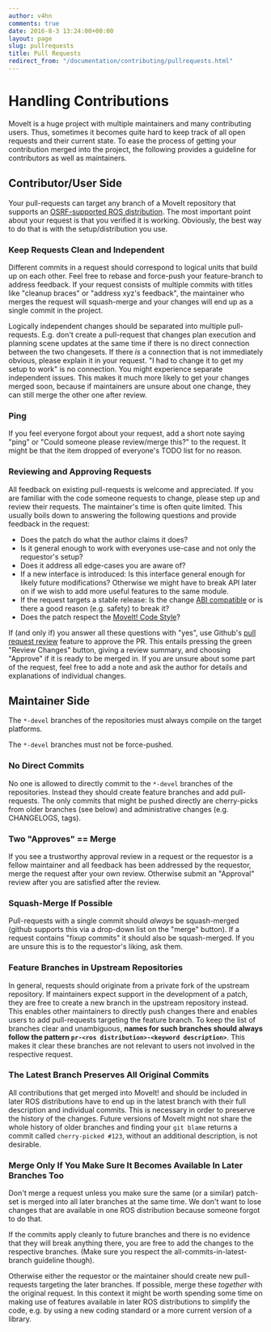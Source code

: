```yaml
---
author: v4hn
comments: true
date: 2016-8-3 13:24:00+00:00
layout: page
slug: pullrequests
title: Pull Requests
redirect_from: "/documentation/contributing/pullrequests.html"
---
```


# Handling Contributions

MoveIt is a huge project with multiple maintainers and many contributing users.
Thus, sometimes it becomes quite hard to keep track of all open requests and their current state.
To ease the process of getting your contribution merged into the project, the following provides a guideline for contributors as well as maintainers.

## Contributor/User Side

Your pull-requests can target any branch of a MoveIt repository that supports an [OSRF-supported ROS distribution](http://wiki.ros.org/Distributions).
The most important point about your request is that you verified it is working. Obviously, the best way to do that is with the setup/distribution you use.

### Keep Requests Clean and Independent

Different commits in a request should correspond to logical units that build up on each other. Feel free to rebase and force-push your feature-branch to address feedback.
If your request consists of multiple commits with titles like "cleanup braces" or "address xyz's feedback", the maintainer who merges the request will squash-merge and your changes will end up as a single commit in the project.

Logically independent changes should be separated into multiple pull-requests. E.g. don't create a pull-request that changes plan execution and planning scene updates at the same time if there is no direct connection between the two changesets. If there *is* a connection that is not immediately obvious, please explain it in your request. "I had to change it to get my setup to work" is no connection. You might experience separate independent issues.
This makes it much more likely to get your changes merged soon, because if maintainers are unsure about one change, they can still merge the other one after review.

### Ping

If you feel everyone forgot about your request, add a short note saying "ping" or "Could someone please review/merge this?" to the request. It might be that the item dropped of everyone's TODO list for no reason.

### Reviewing and Approving Requests

All feedback on existing pull-requests is welcome and appreciated. If you are familiar with the code someone requests to change, please step up and review their requests. The maintainer's time is often quite limited. This usually boils down to answering the following questions and provide feedback in the request:

 - Does the patch do what the author claims it does?
 - Is it general enough to work with everyones use-case and not only the requestor's setup?
 - Does it address all edge-cases you are aware of?
 - If a new interface is introduced: Is this interface general enough for likely future modifications? Otherwise we might have to break API later on if we wish to add more useful features to the same module.
 - If the request targets a stable release: Is the change [ABI compatible](https://en.wikipedia.org/wiki/Application_binary_interface) or is there a good reason (e.g. safety) to break it?
 - Does the patch respect the [MoveIt! Code Style](code.html)?

If (and only if) you answer all these questions with "yes", use Github's [pull request review](https://help.github.com/articles/about-pull-request-reviews/) feature to approve the PR. This entails pressing the green "Review Changes" button, giving a review summary, and choosing "Approve" if it is ready to be merged in. If you are unsure about some part of the request, feel free to add a note and ask the author for details and explanations of individual changes.

## Maintainer Side

The ``*-devel`` branches of the repositories must always compile on the target platforms.

The ``*-devel`` branches must not be force-pushed.

### No Direct Commits

No one is allowed to directly commit to the ``*-devel`` branches of the repositories. Instead they should create feature branches and add pull-requests.
The only commits that might be pushed directly are cherry-picks from older branches (see below) and administrative changes (e.g. CHANGELOGS, tags).

### Two "Approves" == Merge

If you see a trustworthy approval review in a request or the requestor is a fellow maintainer and all feedback has been addressed by the requestor,
merge the request after your own review. Otherwise submit an "Approval" review after you are satisfied after the review.

### Squash-Merge If Possible

Pull-requests with a single commit should *always* be squash-merged (github supports this via a drop-down list on the "merge" button).
If a request contains "fixup commits" it should also be squash-merged. If you are unsure this is to the requestor's liking, ask them.

### Feature Branches in Upstream Repositories

In general, requests should originate from a private fork of the upstream repository. If maintainers expect support in the development of a patch, they are free to create a new branch in the upstream repository instead. This enables other maintainers to directly push changes there and enables users to add pull-requests targeting the feature branch. To keep the list of branches clear and unambiguous, **names for such branches should always follow the pattern ``pr-<ros distribution>-<keyword description>``**. This makes it clear these branches are not relevant to users not involved in the respective request.

### The Latest Branch Preserves All Original Commits

All contributions that get merged into MoveIt! and should be included in later ROS distributions have to end up in the latest branch with their full description and individual commits.
This is necessary in order to preserve the history of the changes.
Future versions of MoveIt might not share the whole history of older branches and finding your `git blame` returns a commit called ``cherry-picked #123``, without an additional description, is not desirable.

### Merge Only If You Make Sure It Becomes Available In Later Branches Too

Don't merge a request unless you make sure the same (or a similar) patch-set is merged into all later branches at the same time.
We don't want to lose changes that are available in one ROS distribution because someone forgot to do that.

If the commits apply cleanly to future branches and there is no evidence that they will break anything there, you are free to add the changes to the respective branches.
(Make sure you respect the all-commits-in-latest-branch guideline though).

Otherwise either the requestor or the maintainer should create new pull-requests targeting the later branches.
If possible, merge these *together* with the original request.
In this context it might be worth spending some time on making use of features available in later ROS distributions to simplify the code, e.g. by using a new coding standard or a more current version of a library.
